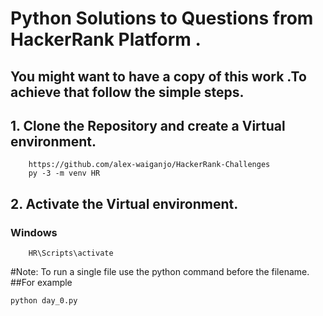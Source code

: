 # Python Solutions to Questions from HackerRank Platform .
## You might want to have a copy of this work .To achieve that follow the simple steps.
## 1. Clone the Repository and create a Virtual environment.
```
    https://github.com/alex-waiganjo/HackerRank-Challenges   
    py -3 -m venv HR
```    
## 2. Activate the Virtual environment.
### Windows
```
    HR\Scripts\activate
```
#Note: To run a single file use the python command before the filename.
##For example
```
python day_0.py
```
